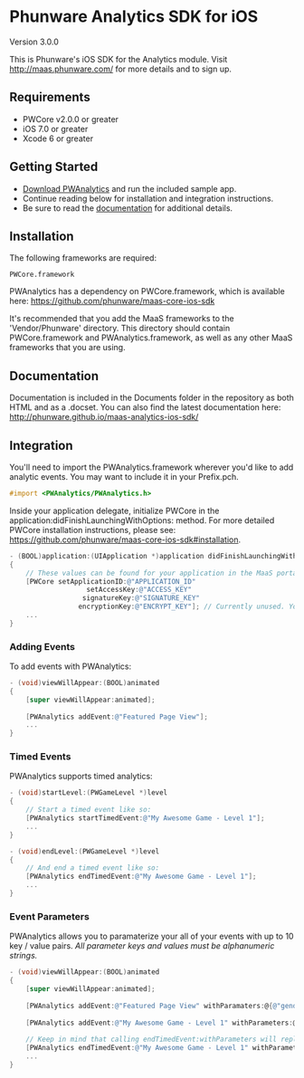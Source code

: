 Phunware Analytics SDK for iOS
================

Version 3.0.0

This is Phunware's iOS SDK for the Analytics module. Visit http://maas.phunware.com/ for more details and to sign up.


Requirements
------------

- PWCore v2.0.0 or greater
- iOS 7.0 or greater
- Xcode 6 or greater



Getting Started
---------------

- [Download PWAnalytics](https://github.com/phunware/maas-analytics-ios-sdk/archive/master.zip) and run the included sample app.
- Continue reading below for installation and integration instructions.
- Be sure to read the [documentation](http://phunware.github.io/maas-analytics-ios-sdk/) for additional details.



Installation
------------

The following frameworks are required:
````
PWCore.framework
````

PWAnalytics has a dependency on PWCore.framework, which is available here: https://github.com/phunware/maas-core-ios-sdk

It's recommended that you add the MaaS frameworks to the 'Vendor/Phunware' directory. This directory should contain PWCore.framework and PWAnalytics.framework, as well as any other MaaS frameworks that you are using.



Documentation
------------

Documentation is included in the Documents folder in the repository as both HTML and as a .docset. You can also find the latest documentation here: http://phunware.github.io/maas-analytics-ios-sdk/



Integration
-----------

You'll need to import the PWAnalytics.framework wherever you'd like to add analytic events. You may want to include it in your Prefix.pch.

````objective-c
#import <PWAnalytics/PWAnalytics.h>
````

Inside your application delegate, initialize PWCore in the application:didFinishLaunchingWithOptions: method. For more detailed PWCore installation instructions, please see: https://github.com/phunware/maas-core-ios-sdk#installation.

````objective-c
- (BOOL)application:(UIApplication *)application didFinishLaunchingWithOptions:(NSDictionary *)launchOptions
{
    // These values can be found for your application in the MaaS portal:
    [PWCore setApplicationID:@"APPLICATION_ID"
    			   setAccessKey:@"ACCESS_KEY"
                  signatureKey:@"SIGNATURE_KEY"
                 encryptionKey:@"ENCRYPT_KEY"]; // Currently unused. You can place any NSString value here.
    ...
}
````

### Adding Events

To add events with PWAnalytics:
````objective-c
- (void)viewWillAppear:(BOOL)animated
{
	[super viewWillAppear:animated];
	
	[PWAnalytics addEvent:@"Featured Page View"];
	...
}
````

### Timed Events

PWAnalytics supports timed analytics:
````objective-c
- (void)startLevel:(PWGameLevel *)level
{	
	// Start a timed event like so:
	[PWAnalytics startTimedEvent:@"My Awesome Game - Level 1"];
	...
}

- (void)endLevel:(PWGameLevel *)level
{	
	// And end a timed event like so:
	[PWAnalytics endTimedEvent:@"My Awesome Game - Level 1"];
	...
}
````

### Event Parameters

PWAnalytics allows you to paramaterize your all of your events with up to 10 key / value pairs. *All parameter keys and values must be alphanumeric strings.*

````objective-c
- (void)viewWillAppear:(BOOL)animated
{
	[super viewWillAppear:animated];
	
	[PWAnalytics addEvent:@"Featured Page View" withParamaters:@{@"gender" : @"male"}];
	
	[PWAnalytics addEvent:@"My Awesome Game - Level 1" withParameters:@{@"difficulty" : @"easy"}];
	
	// Keep in mind that calling endTimedEvent:withParameters will replace any parameters that you specified in startTimedEvent:withParameters.
	[PWAnalytics endTimedEvent:@"My Awesome Game - Level 1" withParameters:@{@"difficulty" : @"easy", @"attempts" : @"5"}];
	...
}
````
